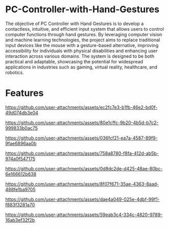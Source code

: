 # PC-Controller-with-Hand-Gestures
 The objective of PC Controller with Hand Gestures is to develop a contactless, intuitive,
 and efficient input system that allows users to control computer functions through hand
 gestures. By leveraging computer vision and machine learning technologies, the project aims
 to replace traditional input devices like the mouse with a gesture-based alternative, improving
 accessibility for individuals with physical disabilities and enhancing user interaction across
 various domains. The system is designed to be both practical and adaptable, showcasing the
 potential for widespread applications in industries such as gaming, virtual reality, healthcare,
 and robotics.

 # Features


https://github.com/user-attachments/assets/ec2fc7e3-b1fb-46e2-bd0f-49d074db3e04



https://github.com/user-attachments/assets/80e1cffc-9b20-4b5d-b7c2-999833b0ac75





https://github.com/user-attachments/assets/036fcf21-ea7a-4587-89f9-9fae6896aa0b




https://github.com/user-attachments/assets/758a8780-f8fa-412d-ab5b-974a0f547175



https://github.com/user-attachments/assets/0d8dc2de-d425-48ae-80bc-6e166612b638



https://github.com/user-attachments/assets/8f07f671-35ae-4363-8aad-488fe1ba9705


https://github.com/user-attachments/assets/dae4a049-025e-4dbf-99f1-f883f3281a70




https://github.com/user-attachments/assets/59eab3c4-334c-4820-9789-16ab3ef32f2b



